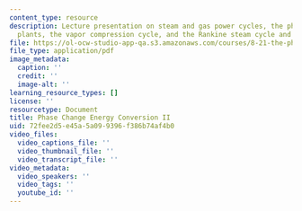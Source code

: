 ```yaml
---
content_type: resource
description: Lecture presentation on steam and gas power cycles, the physics of power
  plants, the vapor compression cycle, and the Rankine steam cycle and steam turbines.
file: https://ol-ocw-studio-app-qa.s3.amazonaws.com/courses/8-21-the-physics-of-energy-fall-2009/72fee2d5e45a5a099396f386b74af4b0_MIT8_21s09_lec12.pdf
file_type: application/pdf
image_metadata:
  caption: ''
  credit: ''
  image-alt: ''
learning_resource_types: []
license: ''
resourcetype: Document
title: Phase Change Energy Conversion II
uid: 72fee2d5-e45a-5a09-9396-f386b74af4b0
video_files:
  video_captions_file: ''
  video_thumbnail_file: ''
  video_transcript_file: ''
video_metadata:
  video_speakers: ''
  video_tags: ''
  youtube_id: ''
---
```

